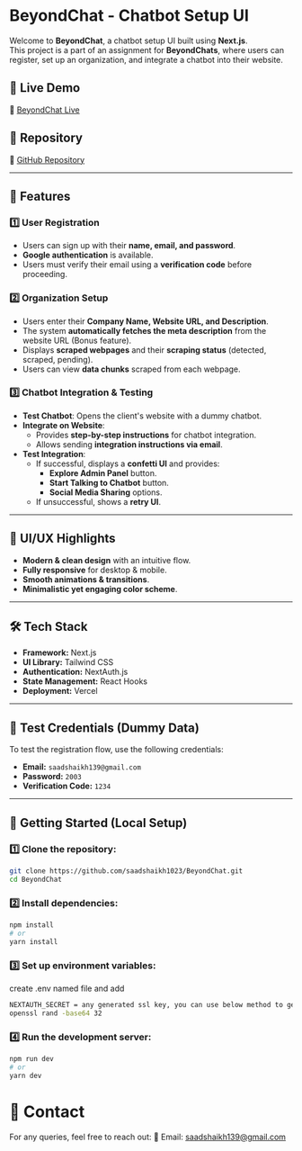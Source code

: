 # BeyondChat - Chatbot Setup UI

Welcome to **BeyondChat**, a chatbot setup UI built using **Next.js**.  
This project is a part of an assignment for **BeyondChats**, where users can register, set up an organization, and integrate a chatbot into their website.

## 🚀 Live Demo
🔗 [BeyondChat Live](https://beyond-chat-jgc36to49-saadshaikh139gmailcoms-projects.vercel.app/)

## 📂 Repository
🔗 [GitHub Repository](https://github.com/saadshaikh1023/BeyondChat/tree/main)

---

## 📌 Features

### 1️⃣ **User Registration**
- Users can sign up with their **name, email, and password**.
- **Google authentication** is available.
- Users must verify their email using a **verification code** before proceeding.

### 2️⃣ **Organization Setup**
- Users enter their **Company Name, Website URL, and Description**.
- The system **automatically fetches the meta description** from the website URL (Bonus feature).
- Displays **scraped webpages** and their **scraping status** (detected, scraped, pending).
- Users can view **data chunks** scraped from each webpage.

### 3️⃣ **Chatbot Integration & Testing**
- **Test Chatbot**: Opens the client's website with a dummy chatbot.
- **Integrate on Website**:
  - Provides **step-by-step instructions** for chatbot integration.
  - Allows sending **integration instructions via email**.
- **Test Integration**:
  - If successful, displays a **confetti UI** and provides:
    - **Explore Admin Panel** button.
    - **Start Talking to Chatbot** button.
    - **Social Media Sharing** options.
  - If unsuccessful, shows a **retry UI**.

---

## 🎨 UI/UX Highlights
- **Modern & clean design** with an intuitive flow.
- **Fully responsive** for desktop & mobile.
- **Smooth animations & transitions**.
- **Minimalistic yet engaging color scheme**.

---

## 🛠️ Tech Stack
- **Framework:** Next.js  
- **UI Library:** Tailwind CSS  
- **Authentication:** NextAuth.js  
- **State Management:** React Hooks  
- **Deployment:** Vercel  

---

## 🔑 Test Credentials (Dummy Data)
To test the registration flow, use the following credentials:

- **Email:** `saadshaikh139@gmail.com`
- **Password:** `2003`
- **Verification Code:** `1234`

---

## 🚀 Getting Started (Local Setup)

### 1️⃣ Clone the repository:
```bash
git clone https://github.com/saadshaikh1023/BeyondChat.git
cd BeyondChat
```
### 2️⃣ Install dependencies:
```bash
npm install
# or
yarn install
```
### 3️⃣ Set up environment variables:
create .env named file and add
```bash
NEXTAUTH_SECRET = any generated ssl key, you can use below method to generate it
openssl rand -base64 32
```
### 4️⃣ Run the development server:
```bash
npm run dev
# or
yarn dev
```
# 📧 Contact
For any queries, feel free to reach out:
📧 Email: saadshaikh139@gmail.com
